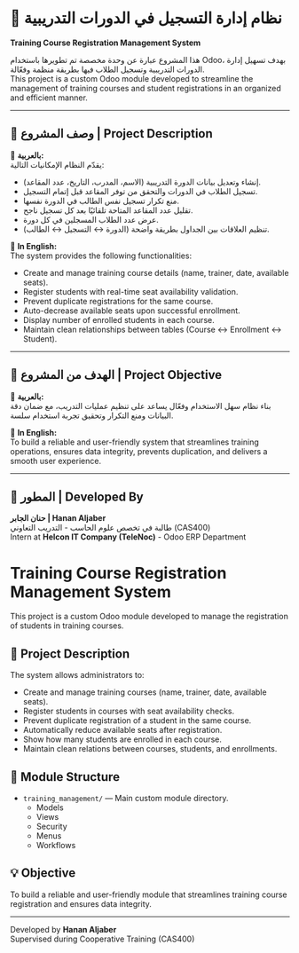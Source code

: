 # 📝 نظام إدارة التسجيل في الدورات التدريبية  
**Training Course Registration Management System**

هذا المشروع عبارة عن وحدة مخصصة تم تطويرها باستخدام Odoo، بهدف تسهيل إدارة الدورات التدريبية وتسجيل الطلاب فيها بطريقة منظمة وفعّالة.  
This project is a custom Odoo module developed to streamline the management of training courses and student registrations in an organized and efficient manner.

---

## 📌 وصف المشروع | Project Description

🔹 **بالعربية:**  
يقدّم النظام الإمكانيات التالية:
- إنشاء وتعديل بيانات الدورة التدريبية (الاسم، المدرب، التاريخ، عدد المقاعد).
- تسجيل الطلاب في الدورات والتحقق من توفر المقاعد قبل إتمام التسجيل.
- منع تكرار تسجيل نفس الطالب في الدورة نفسها.
- تقليل عدد المقاعد المتاحة تلقائيًا بعد كل تسجيل ناجح.
- عرض عدد الطلاب المسجلين في كل دورة.
- تنظيم العلاقات بين الجداول بطريقة واضحة (الدورة ↔ التسجيل ↔ الطالب).

🔹 **In English:**  
The system provides the following functionalities:
- Create and manage training course details (name, trainer, date, available seats).
- Register students with real-time seat availability validation.
- Prevent duplicate registrations for the same course.
- Auto-decrease available seats upon successful enrollment.
- Display number of enrolled students in each course.
- Maintain clean relationships between tables (Course ↔ Enrollment ↔ Student).

---

## 🎯 الهدف من المشروع | Project Objective

🔹 **بالعربية:**  
بناء نظام سهل الاستخدام وفعّال يساعد على تنظيم عمليات التدريب، مع ضمان دقة البيانات ومنع التكرار وتحقيق تجربة استخدام سلسة.

🔹 **In English:**  
To build a reliable and user-friendly system that streamlines training operations, ensures data integrity, prevents duplication, and delivers a smooth user experience.

---

## 👤 المطور | Developed By

**حنان  الجابر | Hanan  Aljaber**  
طالبة في تخصص علوم الحاسب - التدريب التعاوني (CAS400)  
Intern at **Helcon IT Company (TeleNoc)** - Odoo ERP Department


# Training Course Registration Management System

This project is a custom Odoo module developed to manage the registration of students in training courses.

## 📌 Project Description

The system allows administrators to:

- Create and manage training courses (name, trainer, date, available seats).
- Register students in courses with seat availability checks.
- Prevent duplicate registration of a student in the same course.
- Automatically reduce available seats after registration.
- Show how many students are enrolled in each course.
- Maintain clean relations between courses, students, and enrollments.

## 📂 Module Structure

- `training_management/` — Main custom module directory.
  - Models
  - Views
  - Security
  - Menus
  - Workflows

## 💡 Objective

To build a reliable and user-friendly module that streamlines training course registration and ensures data integrity.

---

Developed by **Hanan Aljaber**  
Supervised during Cooperative Training (CAS400)
